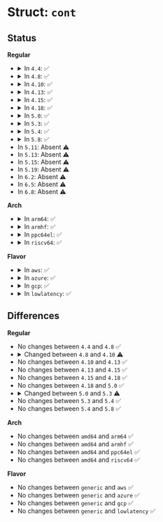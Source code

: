 # Struct: <code>cont</code>

## Status
<b>Regular</b>
<ul>
<li>
<details>
<summary>In <code>4.4</code>: ✅</summary>

```c
struct cont {
    char buf[992];
    size_t len;
    size_t cons;
    struct task_struct *owner;
    u64 ts_nsec;
    u8 level;
    u8 facility;
    enum log_flags flags;
    bool flushed;
};
```
</details>
</li>
<li>
<details>
<summary>In <code>4.8</code>: ✅</summary>

```c
struct cont {
    char buf[992];
    size_t len;
    size_t cons;
    struct task_struct *owner;
    u64 ts_nsec;
    u8 level;
    u8 facility;
    enum log_flags flags;
    bool flushed;
};
```
</details>
</li>
<li>
<details>
<summary>In <code>4.10</code>: ✅</summary>

```c
struct cont {
    char buf[992];
    size_t len;
    struct task_struct *owner;
    u64 ts_nsec;
    u8 level;
    u8 facility;
    enum log_flags flags;
};
```
</details>
</li>
<li>
<details>
<summary>In <code>4.13</code>: ✅</summary>

```c
struct cont {
    char buf[992];
    size_t len;
    struct task_struct *owner;
    u64 ts_nsec;
    u8 level;
    u8 facility;
    enum log_flags flags;
};
```
</details>
</li>
<li>
<details>
<summary>In <code>4.15</code>: ✅</summary>

```c
struct cont {
    char buf[992];
    size_t len;
    struct task_struct *owner;
    u64 ts_nsec;
    u8 level;
    u8 facility;
    enum log_flags flags;
};
```
</details>
</li>
<li>
<details>
<summary>In <code>4.18</code>: ✅</summary>

```c
struct cont {
    char buf[992];
    size_t len;
    struct task_struct *owner;
    u64 ts_nsec;
    u8 level;
    u8 facility;
    enum log_flags flags;
};
```
</details>
</li>
<li>
<details>
<summary>In <code>5.0</code>: ✅</summary>

```c
struct cont {
    char buf[992];
    size_t len;
    struct task_struct *owner;
    u64 ts_nsec;
    u8 level;
    u8 facility;
    enum log_flags flags;
};
```
</details>
</li>
<li>
<details>
<summary>In <code>5.3</code>: ✅</summary>

```c
struct cont {
    char buf[992];
    size_t len;
    u32 caller_id;
    u64 ts_nsec;
    u8 level;
    u8 facility;
    enum log_flags flags;
};
```
</details>
</li>
<li>
<details>
<summary>In <code>5.4</code>: ✅</summary>

```c
struct cont {
    char buf[992];
    size_t len;
    u32 caller_id;
    u64 ts_nsec;
    u8 level;
    u8 facility;
    enum log_flags flags;
};
```
</details>
</li>
<li>
<details>
<summary>In <code>5.8</code>: ✅</summary>

```c
struct cont {
    char buf[992];
    size_t len;
    u32 caller_id;
    u64 ts_nsec;
    u8 level;
    u8 facility;
    enum log_flags flags;
};
```
</details>
</li>
<li>
In <code>5.11</code>: Absent ⚠️
</li>
<li>
In <code>5.13</code>: Absent ⚠️
</li>
<li>
In <code>5.15</code>: Absent ⚠️
</li>
<li>
In <code>5.19</code>: Absent ⚠️
</li>
<li>
In <code>6.2</code>: Absent ⚠️
</li>
<li>
In <code>6.5</code>: Absent ⚠️
</li>
<li>
In <code>6.8</code>: Absent ⚠️
</li>
</ul>
<b>Arch</b>
<ul>
<li>
<details>
<summary>In <code>arm64</code>: ✅</summary>

```c
struct cont {
    char buf[992];
    size_t len;
    u32 caller_id;
    u64 ts_nsec;
    u8 level;
    u8 facility;
    enum log_flags flags;
};
```
</details>
</li>
<li>
<details>
<summary>In <code>armhf</code>: ✅</summary>

```c
struct cont {
    char buf[992];
    size_t len;
    u32 caller_id;
    u64 ts_nsec;
    u8 level;
    u8 facility;
    enum log_flags flags;
};
```
</details>
</li>
<li>
<details>
<summary>In <code>ppc64el</code>: ✅</summary>

```c
struct cont {
    char buf[992];
    size_t len;
    u32 caller_id;
    u64 ts_nsec;
    u8 level;
    u8 facility;
    enum log_flags flags;
};
```
</details>
</li>
<li>
<details>
<summary>In <code>riscv64</code>: ✅</summary>

```c
struct cont {
    char buf[992];
    size_t len;
    u32 caller_id;
    u64 ts_nsec;
    u8 level;
    u8 facility;
    enum log_flags flags;
};
```
</details>
</li>
</ul>
<b>Flavor</b>
<ul>
<li>
<details>
<summary>In <code>aws</code>: ✅</summary>

```c
struct cont {
    char buf[992];
    size_t len;
    u32 caller_id;
    u64 ts_nsec;
    u8 level;
    u8 facility;
    enum log_flags flags;
};
```
</details>
</li>
<li>
<details>
<summary>In <code>azure</code>: ✅</summary>

```c
struct cont {
    char buf[992];
    size_t len;
    u32 caller_id;
    u64 ts_nsec;
    u8 level;
    u8 facility;
    enum log_flags flags;
};
```
</details>
</li>
<li>
<details>
<summary>In <code>gcp</code>: ✅</summary>

```c
struct cont {
    char buf[992];
    size_t len;
    u32 caller_id;
    u64 ts_nsec;
    u8 level;
    u8 facility;
    enum log_flags flags;
};
```
</details>
</li>
<li>
<details>
<summary>In <code>lowlatency</code>: ✅</summary>

```c
struct cont {
    char buf[992];
    size_t len;
    u32 caller_id;
    u64 ts_nsec;
    u8 level;
    u8 facility;
    enum log_flags flags;
};
```
</details>
</li>
</ul>

## Differences
<b>Regular</b>
<ul>
<li>
No changes between <code>4.4</code> and <code>4.8</code> ✅
</li>
<li>
<details>
<summary>Changed between <code>4.8</code> and <code>4.10</code> ⚠️</summary>
<ul>
<li>
<b>Field removed. </b>
<code>size_t cons</code>
</li>
<li>
<b>Field removed. </b>
<code>bool flushed</code>
</li>
</ul>
</details>
</li>
<li>
No changes between <code>4.10</code> and <code>4.13</code> ✅
</li>
<li>
No changes between <code>4.13</code> and <code>4.15</code> ✅
</li>
<li>
No changes between <code>4.15</code> and <code>4.18</code> ✅
</li>
<li>
No changes between <code>4.18</code> and <code>5.0</code> ✅
</li>
<li>
<details>
<summary>Changed between <code>5.0</code> and <code>5.3</code> ⚠️</summary>
<ul>
<li>
<b>Field added. </b>
<code>u32 caller_id</code>
</li>
<li>
<b>Field removed. </b>
<code>struct task_struct *owner</code>
</li>
</ul>
</details>
</li>
<li>
No changes between <code>5.3</code> and <code>5.4</code> ✅
</li>
<li>
No changes between <code>5.4</code> and <code>5.8</code> ✅
</li>
</ul>
<b>Arch</b>
<ul>
<li>
No changes between <code>amd64</code> and <code>arm64</code> ✅
</li>
<li>
No changes between <code>amd64</code> and <code>armhf</code> ✅
</li>
<li>
No changes between <code>amd64</code> and <code>ppc64el</code> ✅
</li>
<li>
No changes between <code>amd64</code> and <code>riscv64</code> ✅
</li>
</ul>
<b>Flavor</b>
<ul>
<li>
No changes between <code>generic</code> and <code>aws</code> ✅
</li>
<li>
No changes between <code>generic</code> and <code>azure</code> ✅
</li>
<li>
No changes between <code>generic</code> and <code>gcp</code> ✅
</li>
<li>
No changes between <code>generic</code> and <code>lowlatency</code> ✅
</li>
</ul>
